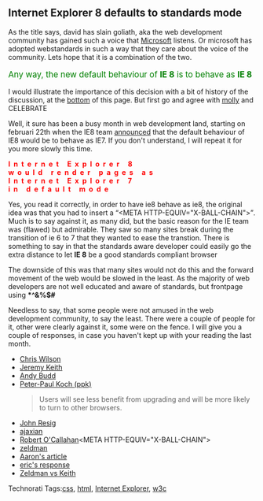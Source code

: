 <article><h2>Internet Explorer 8 defaults to standards mode</h2><p>As the title says, david has slain goliath, aka the web development community has gained such a voice that <a href="http://www.microsoft.com">Microsoft</a> listens. Or microsoft has adopted webstandards in such a way that they care about the voice of the community. Lets hope that it is a combination of the two.</p><p style="font-size: 120%; color: green">Any way, the new default behaviour of <strong>IE 8</strong> is to behave as <strong>IE 8</strong></p><p>I would illustrate the importance of this decision with a bit of history of the discussion, at the <a href="#history">bottom</a> of this page. But first go and agree with <a href="http://www.molly.com/2008/03/03/ie8-standards-mode-to-be-default/">molly</a> and CELEBRATE</p><p>Well, it sure has been a busy month in web development land, starting on februari 22th when the IE8 team <a href="http://blogs.msdn.com/ie/archive/2008/01/21/compatibility-and-ie8.aspx">announced</a> that the default behaviour of IE8 would be to behave as IE7. If you don't understand, I will repeat it for you more slowly this time.</p><p><strong style="letter-spacing: .5em; color: red;">Internet Explorer 8<br />would render pages as <br />Internet Explorer 7<br />in default mode</strong></p><p>Yes, you read it correctly, in order to have ie8 behave as ie8, the original idea was that you had to insert a <q cite="Robert O'Callahan">&#60;META HTTP-EQUIV="X-BALL-CHAIN"&#62;</q>. Much is to say against it, as many did, but the basic reason for the IE team was (flawed) but admirable. They saw so many sites break during the transition of ie 6 to 7 that they wanted to ease the transtion. There is something to say in that the standards aware developer could easily go the extra distance to let <strong>IE 8</strong> be a good standards compliant browser</p><p>The downside of this was that many sites would not do this and the forward movement of the web would be slowed in the least. As the majority of web developers are not well educated and aware of standards, but frontpage using <strong>*^&%$#</strong></p><p>Needless to say, that some people were not amused in the web development community, to say the least. There were a couple of people for it, other were clearly against it, some were on the fence. I will give you a couple of responses, in case you haven't kept up with your reading the last month.</p><ul id="history"><li><a href="http://blogs.msdn.com/ie/archive/2008/01/21/compatibility-and-ie8.aspx" rel="met">Chris Wilson</a></li><li><a href="http://adactio.com/journal/1402/" rel="met">Jeremy Keith</a></li><li><a href="http://www.andybudd.com/archives/2008/01/has_internet_ex/" rel="met">Andy Budd</a></li><li><a href="http://www.quirksmode.org/blog/archives/2008/01/the_versioning.html" rel="met friend">Peter-Paul Koch (ppk)</a><blockquote><p>Users will see less benefit from upgrading and will be more likely to turn to other browsers.</p></blockquote></li><li><a href="http://ejohn.org/blog/meta-madness/" rel="met">John Resig</a></li><li><a href="http://ajaxian.com/archives/ie8-compatibility-with-x-ua-compatible">ajaxian</a></li><li><a href="http://weblogs.mozillazine.org/roc/archives/2008/01/post_2.html">Robert O'Callahan</a>&#60;META HTTP-EQUIV="X-BALL-CHAIN"&#62;</li><li><a href="http://www.zeldman.com/2008/01/22/in-defense-of-version-targeting/">zeldman</a></li><li><a href="http://www.alistapart.com/articles/beyonddoctype">Aaron's article</a></li><li><a href="http://www.alistapart.com/articles/fromswitchestotargets">eric's response</a></li><li><a href="http://www.alistapart.com/issues/253">Zeldman vs Keith</a></li></ul><!-- Technorati Tags Start --><p>Technorati Tags:<a href="http://technorati.com/tag/css" rel="tag">css</a>, <a href="http://technorati.com/tag/html" rel="tag">html</a>, <a href="http://technorati.com/tag/Internet%20Explorer" rel="tag">Internet Explorer</a>, <a href="http://technorati.com/tag/w3c" rel="tag">w3c</a></p><!-- Technorati Tags End --></article>